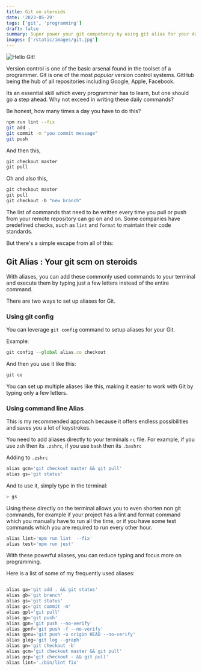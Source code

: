 ```yaml
---
title: Git on steroids
date: '2023-05-29'
tags: ['git', 'programming']
draft: false
summary: Super power your git competency by using git alias for your daily git commands
images: ['/static/images/git.jpg']
---
```


![Hello Git!](/static/images/git.jpg)

Version control is one of the basic arsenal found in the toolset of a programmer. Git is one of the most _popular_ version control systems. GitHub being the hub of all repositories including Google, Apple, Facebook.

Its an essential skill which every programmer has to learn, but one should go a step ahead. Why not exceed in writing these daily commands?

Be honest, how many times a day you have to do this?

```bash
npm run lint --fix
git add .
git commit -m "you commit message"
git push
```

And then this,

```js
git checkout master
git pull
```

Oh and also this,

```js
git checkout master
git pull
git checkout -b "new branch"
```

The list of commands that need to be written every time you pull or push from your remote repository can go on and on. Some companies have predefined checks, such as <code>lint</code> and <code>format</code> to maintain their code standards.

But there's a simple escape from all of this:

## Git Alias : Your git scm on steroids

With aliases, you can add these commonly used commands to your terminal and execute them by typing just a few letters instead of the entire command.

There are two ways to set up aliases for Git.

### Using git config

You can leverage <code>git config</code> command to setup aliases for your Git.

Example:

```js
git config --global alias.co checkout
```

And then you use it like this:

```js
git co
```

You can set up multiple aliases like this, making it easier to work with Git by typing only a few letters.

### Using command line Alias

This is my recommended approach because it offers endless possibilities and saves you a lot of keystrokes.

You need to add aliases directly to your terminals <code>rc</code> file. For example, if you use <code>zsh</code> then its <code>.zshrc</code>, if you use <code>bash</code> then its <code>.bashrc</code>

Adding to <code>.zshrc</code>

```js
alias gcm='git checkout master && git pull'
alias gs='git status'
```

And to use it, simply type in the terminal:

```js
> gs
```

Using these directly on the terminal allows you to even shorten non git commands, for example if your project has a lint and format command which you manually have to run all the time, or if you have some test commands which you are required to run every other hour.

```js
alias lint='npm run lint  --fix'
alias test='npm run jest'
```

With these powerful aliases, you can reduce typing and focus more on programming.

Here is a list of some of my frequently used aliases:

```js

alias ga='git add . && git status'
alias gb='git branch'
alias gs='git status'
alias gc='git commit -m'
alias gpl='git pull'
alias gp='git push'
alias gpn='git push --no-verify'
alias gpnf='git push -f --no-verify'
alias gpnu='git push -u origin HEAD --no-verify'
alias glog='git log --graph'
alias gn='git checkout -b'
alias gcm='git checkout master && git pull'
alias gcp='git checkout - && git pull'
alias lint='./bin/lint fix'
```
